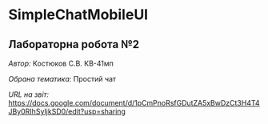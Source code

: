 # SimpleChatMobileUI
## Лабораторна робота №2

*Автор:* Костюков С.В. КВ-41мп

*Обрана тематика:* Простий чат

*URL на звіт:* https://docs.google.com/document/d/1pCmPnoRsfGDutZA5xBwDzCt3H4T4JBy0RIhSyIjkSD0/edit?usp=sharing